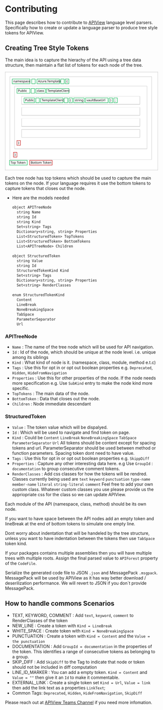 # Contributing

This page describes how to contribute to [APIView](../../../src//dotnet/APIView/APIViewWeb/CONTRIBUTING.md) language level parsers.
Specifically how to create or update a language parser to produce tree style tokens for APIView.

## Creating Tree Style Tokens
The main idea is to capture the hierachy of the API using a tree data structure, then maintain a flat list of tokens for each node of the tree.

![APITree](APITree.svg)

Each tree node has top tokens which should be used to capture the main tokens on the node. If your language requires it use the bottom tokens to capture tokens that closes out the node.

- Here are the models needed
  ```
  object APITreeNode
    string Name
    string Id
    string Kind
    Set<string> Tags
    Dictionary<string, string> Properties
    List<StructuredToken> TopTokens
    List<StructuredToken> BottomTokens
    List<APITreeNode> Children

  object StructuredToken
    string Value
    string Id
    StructuredTokenKind Kind
    Set<string> Tags
    Dictionary<string, string> Properties 
    Set<string> RenderClasses 

  enum StructuredTokenKind
    Content
    LineBreak
    NoneBreakingSpace
    TabSpace
    ParameterSeparator
    Url
  ```
### APITreeNode
- `Name` : The name of the tree node which will be used for API navigation.
- `Id` : Id of the node, which should be unique at the node level. i.e. unique among its siblings
- `Kind` : What kind of node is it. (namespace, class, module, method e.t.c)
- `Tags` : Use this for opt in or opt out boolean properties e.g. `Deprecated`, `Hidden`, `HideFromNavigation`
- `Properties` : Use this for other properties of the node. If the node needs more specification e.g. Use `SubKind` entry to make the node kind more specific. 
- `TopTokens` : The main data of the node.
- `BottomToken` : Data that closes out the node.
- `Children` : Node immediate descendant

### StructuredToken
- `Value` : The token value which will be dispalyed.
- `Id` : Which will be used to navigate and find token on page.
- `Kind` : Could be `Content` `LineBreak` `NoneBreakingSpace` `TabSpace` `ParameterSeparator` `Url`
  All tokens should be content except for spacing tokens and url. ParameterSeparator should be used between method or function parameters. Spacing token dont need to have value.
- `Tags` : Use this for opt in or opt out boolean properties e.g. `SkippDiff`
- `Properties` : Capture any other interesting data here. e.g Use `GroupId` : `documentation` to group consecutive comment tokens.
- `RenderClasses` : Add css classes for how the tokens will be rendred. Classes currently being used are `text` `keyword` `punctuation` `type-name` `member-name` `literal` `string-literal` `comment` Feel free to add your own custom class. Whatever custom classes you use please provide us the appriopriate css for the class so we can update APIView.

Each module of the API (namespace, class, method) should be its own node.

If you want to have space between the API nodes add an empty token and lineBreak at the end of bottom tokens to simulate one empty line.

Dont worry about indentation that will be handeled by the tree structure, unless you want to have indentation between the tokens then use `TabSpace` token kind.

If your packages contains multiple assemblies then you will have multiple trees with multiple roots.
Assign the final parsed value to `APIForest` property of the `CodeFile`.

Serialize the generated code file to JSON `.json` and MessagePack `.msgpack`. MessagePack will be used by APIView as it has way better download / deserilization performance. We will revert to JSON if you don`t provide MessagePack.

## How to handle commons Scenarios
- TEXT, KEYWORD, COMMENT : Add `text`, `keyword`, `comment` to RenderClasses of the token
- NEW_LINE : Create a token with `Kind = LineBreak`
- WHITE_SPACE :  Create token with `Kind = NoneBreakingSpace`
- PUNCTUATION : Create a token with `Kind = Content` and the `Value = the punctuation`
- DOCUMENTATION : Add `GroupId = documentation` in the properties of the token. This identifies a range of consecutive tokens as belonging to a group.
- SKIP_DIFF :  Add `SkipDiff` to the Tag to indicate that node or token should not be included in diff computation
- LINE_ID_MARKER : You can add a empty token. `Kind = Content` and `Value = ""` then give it an `Id` to make it commentable.
- EXTERNAL_LINK : Create a single token set `Kind = Url`, `Value = link` then add the link text as a properties `LinkText`;
- Common Tags: `Deprecated`, `Hidden`, `HideFromNavigation`, `SkipDiff`

Please reach out at [APIView Teams Channel](https://teams.microsoft.com/l/channel/19%3A3adeba4aa1164f1c889e148b1b3e3ddd%40thread.skype/APIView?groupId=3e17dcb0-4257-4a30-b843-77f47f1d4121&tenantId=72f988bf-86f1-41af-91ab-2d7cd011db47) if you need more infomation.